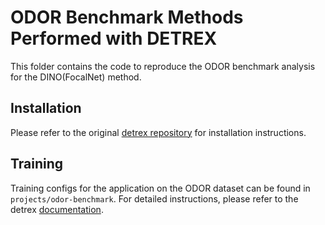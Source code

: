 # ODOR Benchmark Methods Performed with DETREX

This folder contains the code to reproduce the ODOR benchmark analysis for the DINO(FocalNet) method.

## Installation
Please refer to the original [detrex repository](https://github.com/IDEA-Research/detrex) for installation instructions.

## Training
Training configs for the application on the ODOR dataset can be found in `projects/odor-benchmark`. 
For detailed instructions, please refer to the detrex [documentation](https://detrex.readthedocs.io/en/latest/index.html).